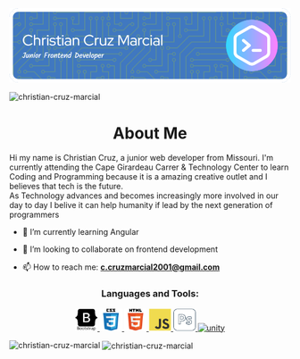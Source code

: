 <img src="https://github.com/Christian-Cruz-Marcial/Christian-Cruz-Marcial/blob/main/github-header.png" alt="banner"/>
<p align="left"> <img src="https://komarev.com/ghpvc/?username=christian-cruz-marcial&label=Profile%20views&color=0e75b6&style=flat" alt="christian-cruz-marcial" /> </p>
<h1 align="center">About Me</h1>
<p>Hi my name is Christian Cruz, a junior web developer from Missouri. I'm currently attending the Cape Girardeau Carrer & Technology Center to learn Coding and Programming
because it is a amazing creative outlet and I believes that tech is the future. <br>
As Technology advances and becomes increasingly more involved in our day to day I belive it can help humanity if lead by the next generation of programmers

</p>

- 🌱 I’m currently learning Angular

- 👯 I’m looking to collaborate on frontend development

- 📫 How to reach me: **c.cruzmarcial2001@gmail.com**

<h3 align="center">Languages and Tools:</h3>
<p align="center"> <a href="https://getbootstrap.com" target="_blank" rel="noreferrer"> <img src="https://raw.githubusercontent.com/devicons/devicon/master/icons/bootstrap/bootstrap-plain-wordmark.svg" alt="bootstrap" width="40" height="40"/> </a> <a href="https://www.w3schools.com/css/" target="_blank" rel="noreferrer"> <img src="https://raw.githubusercontent.com/devicons/devicon/master/icons/css3/css3-original-wordmark.svg" alt="css3" width="40" height="40"/> </a> <a href="https://www.w3.org/html/" target="_blank" rel="noreferrer"> <img src="https://raw.githubusercontent.com/devicons/devicon/master/icons/html5/html5-original-wordmark.svg" alt="html5" width="40" height="40"/> </a> <a href="https://developer.mozilla.org/en-US/docs/Web/JavaScript" target="_blank" rel="noreferrer"> <img src="https://raw.githubusercontent.com/devicons/devicon/master/icons/javascript/javascript-original.svg" alt="javascript" width="40" height="40"/> </a> <a href="https://www.photoshop.com/en" target="_blank" rel="noreferrer"> <img src="https://raw.githubusercontent.com/devicons/devicon/master/icons/photoshop/photoshop-line.svg" alt="photoshop" width="40" height="40"/> </a> <a href="https://unity.com/" target="_blank" rel="noreferrer"> <img src="https://www.vectorlogo.zone/logos/unity3d/unity3d-icon.svg" alt="unity" width="40" height="40"/> </a> </p>

<p><img align="left" src="https://github-readme-stats.vercel.app/api/top-langs?username=christian-cruz-marcial&show_icons=true&locale=en&layout=compact" alt="christian-cruz-marcial" /></p>

<p>&nbsp;<img align="center" src="https://github-readme-stats.vercel.app/api?username=christian-cruz-marcial&show_icons=true&locale=en" alt="christian-cruz-marcial" /></p>
